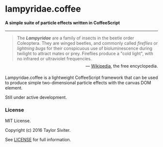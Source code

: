 # lampyridae.coffee

#### A simple suite of particle effects written in CoffeeScript

***

> The _**Lampyridae**_ are a family of insects in the beetle order Coleoptera. They are winged
> beetles, and commonly called *fireflies* or *lightning bugs* for their conspicuous use of
> bioluminescence during twilight to attract mates or prey. Fireflies produce a "cold light",
> with no infrared or ultraviolet frequencies.

<span style="margin: -0.5em 0 0; float: right;">
— <a href="https://en.wikipedia.org/wiki/Firefly">Wikipedia</a>, the free encyclopedia. 
</span>  
<br>

Lampyridae.coffee is a lightweight CoffeeScript framework that can be used to produce simple 
two-dimensional particle effects with the canvas DOM element.

Still under active development.

### License

MIT License.

Copyright (c) 2016 Taylor Siviter.

See [LICENSE](LICENSE) for full information.